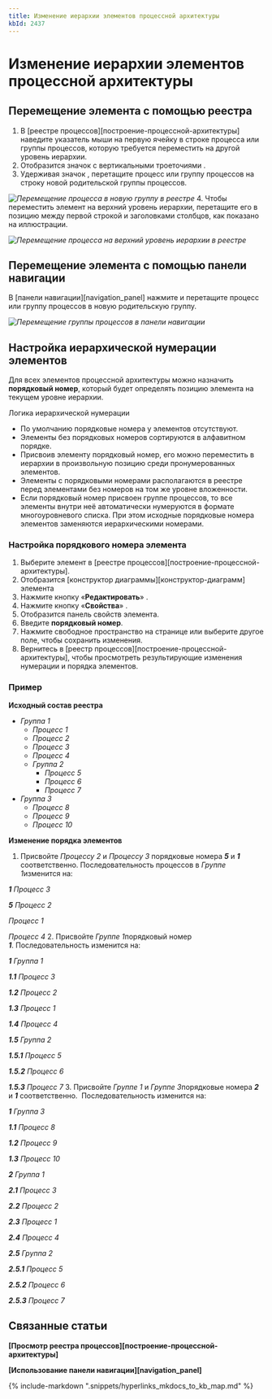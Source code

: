 ```yaml
---
title: Изменение иерархии элементов процессной архитектуры
kbId: 2437
---
```


# Изменение иерархии элементов процессной архитектуры

## Перемещение элемента с помощью реестра

1. В [реестре процессов][построение-процессной-архитектуры] наведите указатель мыши на первую ячейку в строке процесса или группы процессов, которую требуется переместить на другой уровень иерархии.
2. Отобразится значок с вертикальными троеточиями *‌*.
3. Удерживая значок *‌*, перетащите процесс или группу процессов на строку новой родительской группы процессов.

_![Перемещение процесса в новую группу в реестре](https://kb.comindware.ru/assets/process_architecture_modeling_moving_entity_in_registry.png)_
4. Чтобы переместить элемент на верхний уровень иерархии, перетащите его в позицию между первой строкой и заголовками столбцов, как показано на иллюстрации.

_![Перемещение процесса на верхний уровень иерархии в реестре](https://kb.comindware.ru/assets/process_architecture_modeling_moving_entity_in_registry_top_level.png)_

## Перемещение элемента с помощью панели навигации

В [панели навигации][navigation_panel] нажмите и перетащите процесс или группу процессов в новую родительскую группу.

_![Перемещение группы процессов в панели навигации](https://kb.comindware.ru/assets/process_architecture_modeling_moving_entity_in_navigation.png)_

## Настройка иерархической нумерации элементов

Для всех элементов процессной архитектуры можно назначить **порядковый номер**, который будет определять позицию элемента на текущем уровне иерархии.

Логика иерархической нумерации

- По умолчанию порядковые номера у элементов отсутствуют.
- Элементы без порядковых номеров сортируются в алфавитном порядке.
- Присвоив элементу порядковый номер, его можно переместить в иерархии в произвольную позицию среди пронумерованных элементов.
- Элементы с порядковыми номерами располагаются в реестре перед элементами без номеров на том же уровне вложенности.
- Если порядковый номер присвоен группе процессов, то все элементы внутри неё автоматически нумеруются в формате многоуровневого списка. При этом исходные порядковые номера элементов заменяются иерархическими номерами.

### Настройка порядкового номера элемента

1. Выберите элемент в [реестре процессов][построение-процессной-архитектуры].
2. Отобразится [конструктор диаграммы][конструктор-диаграмм] элемента
3. Нажмите кнопку «**Редактировать**» *‌*.
4. Нажмите кнопку «**Свойства**» *‌*.
5. Отобразится панель свойств элемента.
6. Введите **порядковый номер**.
7. Нажмите свободное пространство на странице или выберите другое поле, чтобы сохранить изменения.
8. Вернитесь в [реестр процессов][построение-процессной-архитектуры], чтобы просмотреть результирующие изменения нумерации и порядка элементов.

### Пример

**Исходный состав реестра**

- *Группа 1*
    - *Процесс 1*
    - *Процесс 2*
    - *Процесс 3*
    - *Процесс 4*
    - *Группа 2*
        - *Процесс 5*
        - *Процесс 6*
        - *Процесс 7*
- *Группа 3*
    - *Процесс 8*
    - *Процесс 9*
    - *Процесс 10*

**Изменение порядка элементов**

1. Присвойте *Процессу 2* и *Процессу 3* порядковые номера ***5*** и ***1*** соответственно. Последовательность процессов в *Группе 1*изменится на:

***1** Процесс 3*

***5** Процесс 2*

*Процесс 1*

*Процесс 4*
2. Присвойте *Группе 1*порядковый номер ***1***. Последовательность изменится на:

***1** Группа 1*

***1.1** Процесс 3*

***1.2** Процесс 2*

***1.3** Процесс 1*

***1.4** Процесс 4*

***1.5** Группа 2*

***1.5.1** Процесс 5*

***1.5.2** Процесс 6*

***1.5.3** Процесс 7*
3. Присвойте *Группе 1* и *Группе 3*порядковые номера ***2*** и ***1*** соответственно.  Последовательность изменится на:

***1** Группа 3*

***1.1** Процесс 8*

***1.2** Процесс 9*

***1.3** Процесс 10*

***2** Группа 1*

***2.1** Процесс 3*

***2.2** Процесс 2*

***2.3** Процесс 1*

***2.4** Процесс 4*

***2.5** Группа 2*

***2.5.1** Процесс 5*

***2.5.2** Процесс 6*

***2.5.3** Процесс 7*

## Связанные статьи

**[Просмотр реестра процессов][построение-процессной-архитектуры]**

**[Использование панели навигации][navigation_panel]**

{% include-markdown ".snippets/hyperlinks_mkdocs_to_kb_map.md" %}
